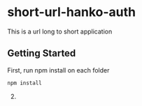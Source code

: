 # short-url-hanko-auth
This is a url long to short application
## Getting Started
First, run npm install on each folder
```bash
npm install
```
2. 
